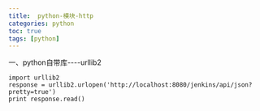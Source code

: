 ```yaml
---
title:  python-模块-http
categories: python   
toc: true  
tags: [python]
---
```



一、python自带库----urllib2


```
import urllib2
response = urllib2.urlopen('http://localhost:8080/jenkins/api/json?pretty=true')
print response.read()
```




